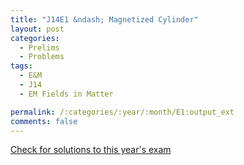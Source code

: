 ```yaml
---
title: "J14E1 &ndash; Magnetized Cylinder"
layout: post
categories:
  - Prelims
  - Problems
tags:
  - E&M
  - J14
  - EM Fields in Matter

permalink: /:categories/:year/:month/E1:output_ext
comments: false
---
```

<object data="2014J1E.pdf" type="application/pdf" width="100%" height="500"></object>
<div class="message"><a href='https://princetonprelim.com/prelim/32/'>Check for solutions to this year's exam</a></div>